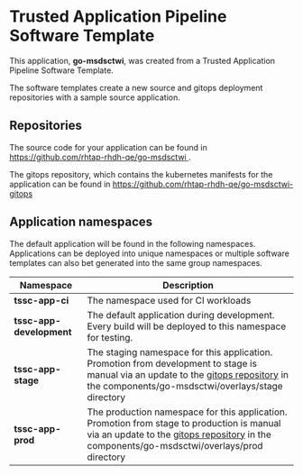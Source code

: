 # Trusted Application Pipeline Software Template

This application, **go-msdsctwi**, was created from a Trusted Application Pipeline Software Template.

The software templates create a new source and gitops deployment repositories with a sample source application. 

## Repositories

The source code for your application can be found in [https://github.com/rhtap-rhdh-qe/go-msdsctwi ](https://github.com/rhtap-rhdh-qe/go-msdsctwi ).
 
The gitops repository, which contains the kubernetes manifests for the application can be found in 
[https://github.com/rhtap-rhdh-qe/go-msdsctwi-gitops ](https://github.com/rhtap-rhdh-qe/go-msdsctwi-gitops ) 

## Application namespaces 

The default application will be found in the following namespaces. Applications can be deployed into unique namespaces or multiple software templates can also bet generated into the same group namespaces.  

|  Namespace   |  Description   |  
| -------- | -------- |
| **tssc-app-ci** | The namespace used for CI workloads |
| **tssc-app-development** | The default application during development. Every build will be deployed to this namespace for testing. |
| **tssc-app-stage** | The staging namespace for this application. Promotion from development to stage is manual via an update to the [gitops repository](https://github.com/rhtap-rhdh-qe/go-msdsctwi-gitops ) in the components/go-msdsctwi/overlays/stage directory |
| **tssc-app-prod** | The production namespace for this application. Promotion from stage to production is manual via an update to the [gitops repository](https://github.com/rhtap-rhdh-qe/go-msdsctwi-gitops ) in the components/go-msdsctwi/overlays/prod directory |